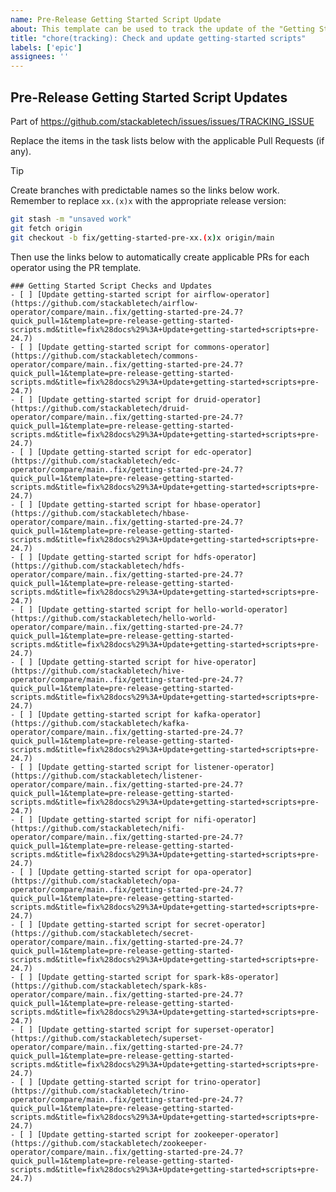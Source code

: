 ```yaml
---
name: Pre-Release Getting Started Script Update
about: This template can be used to track the update of the "Getting Started" scripts in this repository leading up to the next Stackable release
title: "chore(tracking): Check and update getting-started scripts"
labels: ['epic']
assignees: ''
---
```


<!--
    Make sure to update the link in '.github/ISSUE_TEMPLATE/release.md' when
    you change the front matter above.
-->

<!--
    DO NOT REMOVE THIS COMMENT. It is intended for people who might copy/paste from the previous release issue.
    This was created by an issue template: https://github.com/stackabletech/issues/issues/new/choose.
-->

## Pre-Release Getting Started Script Updates

Part of <https://github.com/stackabletech/issues/issues/TRACKING_ISSUE>

Replace the items in the task lists below with the applicable Pull Requests (if any).

> [!TIP]
> Create branches with predictable names so the links below work. Remember
> to replace `xx.(x)x` with the appropriate release version:
>
> ```sh
> git stash -m "unsaved work"
> git fetch origin
> git checkout -b fix/getting-started-pre-xx.(x)x origin/main
> ```
>
> Then use the links below to automatically create applicable PRs for each operator
> using the PR template.

<!--
    The following list was generated by:

    # go to the stackable-templating repository, then run:
    yq '.repositories[].name' config/repositories.yaml \
    | sort \
    | xargs -I {} echo "- [ ] [Update getting-started script for {}](https://github.com/stackabletech/{}/compare/main..fix/getting-started-pre-$(date +%y.%-m)?quick_pull=1&template=pre-release-getting-started-scripts.md&title=fix%28docs%29%3A+Update+getting-started+scripts+pre-$(date +%y.%-m))"
-->

```[tasklist]
### Getting Started Script Checks and Updates
- [ ] [Update getting-started script for airflow-operator](https://github.com/stackabletech/airflow-operator/compare/main..fix/getting-started-pre-24.7?quick_pull=1&template=pre-release-getting-started-scripts.md&title=fix%28docs%29%3A+Update+getting-started+scripts+pre-24.7)
- [ ] [Update getting-started script for commons-operator](https://github.com/stackabletech/commons-operator/compare/main..fix/getting-started-pre-24.7?quick_pull=1&template=pre-release-getting-started-scripts.md&title=fix%28docs%29%3A+Update+getting-started+scripts+pre-24.7)
- [ ] [Update getting-started script for druid-operator](https://github.com/stackabletech/druid-operator/compare/main..fix/getting-started-pre-24.7?quick_pull=1&template=pre-release-getting-started-scripts.md&title=fix%28docs%29%3A+Update+getting-started+scripts+pre-24.7)
- [ ] [Update getting-started script for edc-operator](https://github.com/stackabletech/edc-operator/compare/main..fix/getting-started-pre-24.7?quick_pull=1&template=pre-release-getting-started-scripts.md&title=fix%28docs%29%3A+Update+getting-started+scripts+pre-24.7)
- [ ] [Update getting-started script for hbase-operator](https://github.com/stackabletech/hbase-operator/compare/main..fix/getting-started-pre-24.7?quick_pull=1&template=pre-release-getting-started-scripts.md&title=fix%28docs%29%3A+Update+getting-started+scripts+pre-24.7)
- [ ] [Update getting-started script for hdfs-operator](https://github.com/stackabletech/hdfs-operator/compare/main..fix/getting-started-pre-24.7?quick_pull=1&template=pre-release-getting-started-scripts.md&title=fix%28docs%29%3A+Update+getting-started+scripts+pre-24.7)
- [ ] [Update getting-started script for hello-world-operator](https://github.com/stackabletech/hello-world-operator/compare/main..fix/getting-started-pre-24.7?quick_pull=1&template=pre-release-getting-started-scripts.md&title=fix%28docs%29%3A+Update+getting-started+scripts+pre-24.7)
- [ ] [Update getting-started script for hive-operator](https://github.com/stackabletech/hive-operator/compare/main..fix/getting-started-pre-24.7?quick_pull=1&template=pre-release-getting-started-scripts.md&title=fix%28docs%29%3A+Update+getting-started+scripts+pre-24.7)
- [ ] [Update getting-started script for kafka-operator](https://github.com/stackabletech/kafka-operator/compare/main..fix/getting-started-pre-24.7?quick_pull=1&template=pre-release-getting-started-scripts.md&title=fix%28docs%29%3A+Update+getting-started+scripts+pre-24.7)
- [ ] [Update getting-started script for listener-operator](https://github.com/stackabletech/listener-operator/compare/main..fix/getting-started-pre-24.7?quick_pull=1&template=pre-release-getting-started-scripts.md&title=fix%28docs%29%3A+Update+getting-started+scripts+pre-24.7)
- [ ] [Update getting-started script for nifi-operator](https://github.com/stackabletech/nifi-operator/compare/main..fix/getting-started-pre-24.7?quick_pull=1&template=pre-release-getting-started-scripts.md&title=fix%28docs%29%3A+Update+getting-started+scripts+pre-24.7)
- [ ] [Update getting-started script for opa-operator](https://github.com/stackabletech/opa-operator/compare/main..fix/getting-started-pre-24.7?quick_pull=1&template=pre-release-getting-started-scripts.md&title=fix%28docs%29%3A+Update+getting-started+scripts+pre-24.7)
- [ ] [Update getting-started script for secret-operator](https://github.com/stackabletech/secret-operator/compare/main..fix/getting-started-pre-24.7?quick_pull=1&template=pre-release-getting-started-scripts.md&title=fix%28docs%29%3A+Update+getting-started+scripts+pre-24.7)
- [ ] [Update getting-started script for spark-k8s-operator](https://github.com/stackabletech/spark-k8s-operator/compare/main..fix/getting-started-pre-24.7?quick_pull=1&template=pre-release-getting-started-scripts.md&title=fix%28docs%29%3A+Update+getting-started+scripts+pre-24.7)
- [ ] [Update getting-started script for superset-operator](https://github.com/stackabletech/superset-operator/compare/main..fix/getting-started-pre-24.7?quick_pull=1&template=pre-release-getting-started-scripts.md&title=fix%28docs%29%3A+Update+getting-started+scripts+pre-24.7)
- [ ] [Update getting-started script for trino-operator](https://github.com/stackabletech/trino-operator/compare/main..fix/getting-started-pre-24.7?quick_pull=1&template=pre-release-getting-started-scripts.md&title=fix%28docs%29%3A+Update+getting-started+scripts+pre-24.7)
- [ ] [Update getting-started script for zookeeper-operator](https://github.com/stackabletech/zookeeper-operator/compare/main..fix/getting-started-pre-24.7?quick_pull=1&template=pre-release-getting-started-scripts.md&title=fix%28docs%29%3A+Update+getting-started+scripts+pre-24.7)
```
